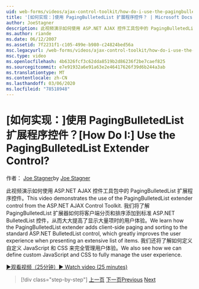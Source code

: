 ```yaml
---
uid: web-forms/videos/ajax-control-toolkit/how-do-i-use-the-pagingbulletedlist-extender-control
title: '[如何实现：]使用 PagingBulletedList 扩展程序控件？ | Microsoft Docs'
author: JoeStagner
description: 此视频演示如何使用 ASP.NET AJAX 控件工具包中的 PagingBulletedList 扩展程序控件。 了解 PagingBulletedList extende 。
ms.author: riande
ms.date: 06/12/2007
ms.assetid: 7f2231f1-c105-499e-b980-c24824bed56a
msc.legacyurl: /web-forms/videos/ajax-control-toolkit/how-do-i-use-the-pagingbulletedlist-extender-control
msc.type: video
ms.openlocfilehash: 4b6326fcf3c62dda8519b2d86236f2be7caef825
ms.sourcegitcommit: e7e91932a6e91a63e2e46417626f39d6b244a3ab
ms.translationtype: MT
ms.contentlocale: zh-CN
ms.lasthandoff: 03/06/2020
ms.locfileid: "78518948"
---
```

# <a name="how-do-i-use-the-pagingbulletedlist-extender-control"></a><span data-ttu-id="bbe37-105">[如何实现：]使用 PagingBulletedList 扩展程序控件？</span><span class="sxs-lookup"><span data-stu-id="bbe37-105">[How Do I:] Use the PagingBulletedList Extender Control?</span></span>

<span data-ttu-id="bbe37-106">作者： [Joe Stagner](https://github.com/JoeStagner)</span><span class="sxs-lookup"><span data-stu-id="bbe37-106">by [Joe Stagner](https://github.com/JoeStagner)</span></span>

<span data-ttu-id="bbe37-107">此视频演示如何使用 ASP.NET AJAX 控件工具包中的 PagingBulletedList 扩展程序控件。</span><span class="sxs-lookup"><span data-stu-id="bbe37-107">This video demonstrates the use of the PagingBulletedList extender control from the ASP.NET AJAX Control Toolkit.</span></span> <span data-ttu-id="bbe37-108">我们将了解 PagingBulletedList 扩展器如何将客户端分页和排序添加到标准 ASP.NET BulletedList 控件，从而大大提高了显示大量项时的用户体验。</span><span class="sxs-lookup"><span data-stu-id="bbe37-108">We learn how the PagingBulletedList extender adds client-side paging and sorting to the standard ASP.NET BulletedList control, which greatly improves the user experience when presenting an extensive list of items.</span></span> <span data-ttu-id="bbe37-109">我们还将了解如何定义自定义 JavaScript 和 CSS 来完全管理用户体验。</span><span class="sxs-lookup"><span data-stu-id="bbe37-109">We also see how we can define custom JavaScript and CSS to fully manage the user experience.</span></span>

[<span data-ttu-id="bbe37-110">&#9654;观看视频（25分钟）</span><span class="sxs-lookup"><span data-stu-id="bbe37-110">&#9654; Watch video (25 minutes)</span></span>](https://channel9.msdn.com/Blogs/ASP-NET-Site-Videos/how-do-i-use-the-pagingbulletedlist-extender-control)

> [!div class="step-by-step"]
> <span data-ttu-id="bbe37-111">[上一页](how-do-i-use-the-aspnet-ajax-listsearch-extender.md)
> [下一页](how-do-i-use-the-numericupdown-extender-control.md)</span><span class="sxs-lookup"><span data-stu-id="bbe37-111">[Previous](how-do-i-use-the-aspnet-ajax-listsearch-extender.md)
[Next](how-do-i-use-the-numericupdown-extender-control.md)</span></span>
